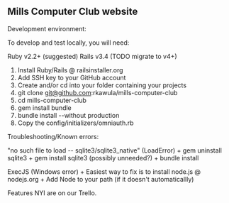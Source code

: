 ## Mills Computer Club website

Development environment:

To develop and test locally, you will need:

Ruby v2.2+ (suggested)
Rails v3.4 (TODO migrate to v4+)

1. Install Ruby/Rails @ railsinstaller.org
2. Add SSH key to your GitHub account
3. Create and/or cd into your folder containing your projects
4. git clone git@github.com:rkawula/mills-computer-club
5. cd mills-computer-club
6. gem install bundle
7. bundle install --without production
8. Copy the config/initializers/omniauth.rb

Troubleshooting/Known errors:

"no such file to load -- sqlite3/sqlite3_native" (LoadError)
	+ gem uninstall sqlite3
	+ gem install sqlite3 (possibly unneeded?)
	+ bundle install

ExecJS (Windows error)
	+ Easiest way to fix is to install node.js @ nodejs.org
	+ Add Node to your path (if it doesn't automaticallly)


Features NYI are on our Trello.